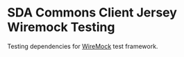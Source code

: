 # SDA Commons Client Jersey Wiremock Testing

Testing dependencies for [WireMock]('https://wiremock.org') test framework.